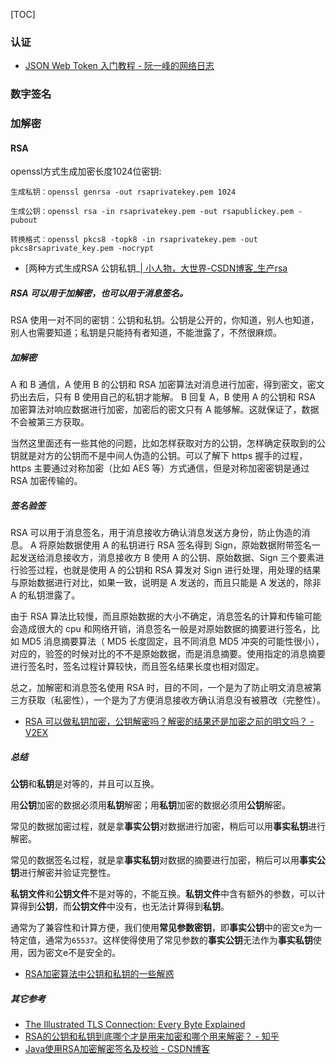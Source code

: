 [TOC]

### 认证

- [JSON Web Token 入门教程 - 阮一峰的网络日志](http://www.ruanyifeng.com/blog/2018/07/json_web_token-tutorial.html)


### 数字签名



### 加解密 

#### RSA

openssl方式生成加密长度1024位密钥:
```
生成私钥：openssl genrsa -out rsaprivatekey.pem 1024

生成公钥：openssl rsa -in rsaprivatekey.pem -out rsapublickey.pem -pubout

转换格式：openssl pkcs8 -topk8 -in rsaprivatekey.pem -out pkcs8rsaprivate_key.pem -nocrypt
```

- [两种方式生成RSA 公钥私钥_[| 小人物，大世界-CSDN博客_生产rsa](https://blog.csdn.net/li396864285/article/details/79865806)

##### RSA 可以用于加解密，也可以用于消息签名。

RSA 使用一对不同的密钥：公钥和私钥。公钥是公开的，你知道，别人也知道，别人也需要知道；私钥是只能持有者知道，不能泄露了，不然很麻烦。

##### 加解密

A 和 B 通信，A 使用 B 的公钥和 RSA 加密算法对消息进行加密，得到密文，密文扔出去后，只有 B 使用自己的私钥才能解。
B 回复 A，B 使用 A 的公钥和 RSA 加密算法对响应数据进行加密，加密后的密文只有 A 能够解。这就保证了，数据不会被第三方获取。

当然这里面还有一些其他的问题，比如怎样获取对方的公钥，怎样确定获取到的公钥就是对方的公钥而不是中间人伪造的公钥。可以了解下 https 握手的过程，https 主要通过对称加密（比如 AES 等）方式通信，但是对称加密密钥是通过 RSA 加密传输的。

##### 签名验签

RSA 可以用于消息签名，用于消息接收方确认消息发送方身份，防止伪造的消息。
A 将原始数据使用 A 的私钥进行 RSA 签名得到 Sign，原始数据附带签名一起发送给消息接收方，消息接收方 B 使用 A 的公钥、原始数据、Sign 三个要素进行验签过程，也就是使用 A 的公钥和 RSA 算发对 Sign 进行处理，用处理的结果与原始数据进行对比，如果一致，说明是 A 发送的，而且只能是 A 发送的，除非 A 的私钥泄露了。

由于 RSA 算法比较慢，而且原始数据的大小不确定，消息签名的计算和传输可能会造成很大的 cpu 和网络开销，消息签名一般是对原始数据的摘要进行签名，比如 MD5 消息摘要算法（ MD5 长度固定，且不同消息 MD5 冲突的可能性很小），对应的，验签的时候对比的不不是原始数据，而是消息摘要。使用指定的消息摘要进行签名时，签名过程计算较快，而且签名结果长度也相对固定。

总之，加解密和消息签名使用 RSA 时，目的不同，一个是为了防止明文消息被第三方获取（私密性），一个是为了方便消息接收方确认消息没有被篡改（完整性）。

- [RSA 可以做私钥加密，公钥解密吗？解密的结果还是加密之前的明文吗？ - V2EX](https://v2ex.com/t/542814)

##### 总结

**公钥**和**私钥**是对等的，并且可以互换。

用**公钥**加密的数据必须用**私钥**解密；用**私钥**加密的数据必须用**公钥**解密。

常见的数据加密过程，就是拿**事实公钥**对数据进行加密，稍后可以用**事实私钥**进行解密。

常见的数据签名过程，就是拿**事实私钥**对数据的摘要进行加密，稍后可以用**事实公钥**进行解密并验证完整性。

**私钥文件**和**公钥文件**不是对等的，不能互换。**私钥文件**中含有额外的参数，可以计算得到**公钥**，而**公钥文件**中没有，也无法计算得到**私钥**。

通常为了兼容性和计算方便，我们使用**常见参数密钥**，即**事实公钥**中的密文e为一特定值，通常为`65537`。这样使得使用了常见参数的**事实公钥**无法作为**事实私钥**使用，因为密文e不是安全的。

- [RSA加密算法中公钥和私钥的一些解惑](https://blog.x86.men/blog/rsa-faq)

##### 其它参考

- [The Illustrated TLS Connection: Every Byte Explained](https://tls.ulfheim.net/)
- [RSA的公钥和私钥到底哪个才是用来加密和哪个用来解密？ - 知乎](https://www.zhihu.com/question/25912483)
- [Java使用RSA加密解密签名及校验 - CSDN博客](https://blog.csdn.net/wangqiuyun/article/details/42143957)